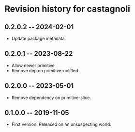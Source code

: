# Revision history for castagnoli

## 0.2.0.2 -- 2024-02-01

* Update package metadata.

## 0.2.0.1 -- 2023-08-22

* Allow newer primitive
* Remove dep on primitive-unlifted

## 0.2.0.0 -- 2023-05-01

* Remove dependency on primitive-slice.

## 0.1.0.0 -- 2019-11-05

* First version. Released on an unsuspecting world.

